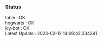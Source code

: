 ### Status


table : OK  
hogwarts : OK  
icy-bot : OK  
Latest Update : 2023-02-12 14:06:42.334341
